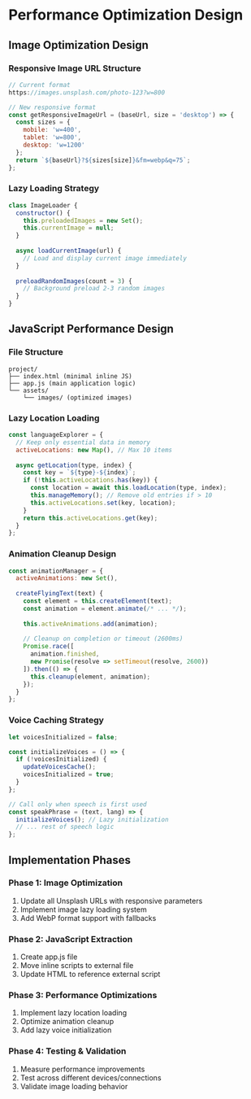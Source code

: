 # Performance Optimization Design

## Image Optimization Design

### Responsive Image URL Structure
```javascript
// Current format
https://images.unsplash.com/photo-123?w=800

// New responsive format
const getResponsiveImageUrl = (baseUrl, size = 'desktop') => {
  const sizes = {
    mobile: 'w=400',
    tablet: 'w=800', 
    desktop: 'w=1200'
  };
  return `${baseUrl}?${sizes[size]}&fm=webp&q=75`;
};
```

### Lazy Loading Strategy
```javascript
class ImageLoader {
  constructor() {
    this.preloadedImages = new Set();
    this.currentImage = null;
  }
  
  async loadCurrentImage(url) {
    // Load and display current image immediately
  }
  
  preloadRandomImages(count = 3) {
    // Background preload 2-3 random images
  }
}
```

## JavaScript Performance Design

### File Structure
```
project/
├── index.html (minimal inline JS)
├── app.js (main application logic)
└── assets/
    └── images/ (optimized images)
```

### Lazy Location Loading
```javascript
const languageExplorer = {
  // Keep only essential data in memory
  activeLocations: new Map(), // Max 10 items
  
  async getLocation(type, index) {
    const key = `${type}-${index}`;
    if (!this.activeLocations.has(key)) {
      const location = await this.loadLocation(type, index);
      this.manageMemory(); // Remove old entries if > 10
      this.activeLocations.set(key, location);
    }
    return this.activeLocations.get(key);
  }
};
```

### Animation Cleanup Design
```javascript
const animationManager = {
  activeAnimations: new Set(),
  
  createFlyingText(text) {
    const element = this.createElement(text);
    const animation = element.animate(/* ... */);
    
    this.activeAnimations.add(animation);
    
    // Cleanup on completion or timeout (2600ms)
    Promise.race([
      animation.finished,
      new Promise(resolve => setTimeout(resolve, 2600))
    ]).then(() => {
      this.cleanup(element, animation);
    });
  }
};
```

### Voice Caching Strategy
```javascript
let voicesInitialized = false;

const initializeVoices = () => {
  if (!voicesInitialized) {
    updateVoicesCache();
    voicesInitialized = true;
  }
};

// Call only when speech is first used
const speakPhrase = (text, lang) => {
  initializeVoices(); // Lazy initialization
  // ... rest of speech logic
};
```

## Implementation Phases

### Phase 1: Image Optimization
1. Update all Unsplash URLs with responsive parameters
2. Implement image lazy loading system
3. Add WebP format support with fallbacks

### Phase 2: JavaScript Extraction
1. Create app.js file
2. Move inline scripts to external file
3. Update HTML to reference external script

### Phase 3: Performance Optimizations
1. Implement lazy location loading
2. Optimize animation cleanup
3. Add lazy voice initialization

### Phase 4: Testing & Validation
1. Measure performance improvements
2. Test across different devices/connections
3. Validate image loading behavior